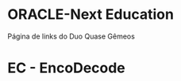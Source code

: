 # ORACLE-Next Education
Página de links do Duo Quase Gêmeos
<h1>EC - EncoDecode</h1>
<h3></h3>
<p></p>
<p></p>
